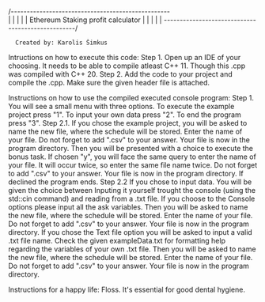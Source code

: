 /--------------------------------------------------\
|                                                  |
|                                                  |
|       Ethereum Staking profit calculator         |
|                                                  |
|                                                  |
\--------------------------------------------------/

      Created by: Karolis Šimkus
	  
Intructions on how to execute this code:
 Step 1. Open up an IDE of your choosing.
         It needs to be able to compile atleast C++ 11. 
	     Though this .cpp was compiled with C++ 20.
 Step 2. Add the code to your project and compile the .cpp. 
         Make sure the given header file is attached.
 
Instructions on how to use the compiled executed console program:
 Step 1. You will see a small menu with three options.
         To execute the example project press "1".
         To input your own data press "2".
         To end the program press "3".
 Step 2.1. If you chose the example project, you will be asked to
           name the new file, where the schedule will be stored.
		   Enter the name of your file. Do not forget to add ".csv"
		   to your answer.
		   Your file is now in the program directory.
		   Then you will be presented with a choice to execute
		   the bonus task. If chosen "y", you will face the same
		   query to enter the name of your file. It will occur twice,
		   so enter the same file name twice. Do not forget to add ".csv"
		   to your answer. Your file is now in the program directory.
		   If declined the program ends.
 Step 2.2 If you chose to input data. You will be given the choice between
          Inputing it yourself trought the console (using the std::cin command)
		  and reading from a .txt file.
		  If you choose to the Console options
		  please input all the ask variables. Then you will be asked to
          name the new file, where the schedule will be stored.
		  Enter the name of your file. Do not forget to add ".csv"
		  to your answer. Your file is now in the program directory.
		  If you chose the Text file option you will be asked to input
		  a valid .txt file name. Check the given exampleData.txt for
		  formatting help regarding the variables of your own .txt file.
		  Then you will be asked to
          name the new file, where the schedule will be stored.
		  Enter the name of your file. Do not forget to add ".csv"
		  to your answer. Your file is now in the program directory.
		  
Instructions for a happy life:
 Floss. It's essential for good dental hygiene.
